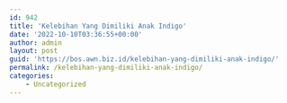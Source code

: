 ```yaml
---
id: 942
title: 'Kelebihan Yang Dimiliki Anak Indigo'
date: '2022-10-10T03:36:55+00:00'
author: admin
layout: post
guid: 'https://bos.awn.biz.id/kelebihan-yang-dimiliki-anak-indigo/'
permalink: /kelebihan-yang-dimiliki-anak-indigo/
categories:
    - Uncategorized
---
```


